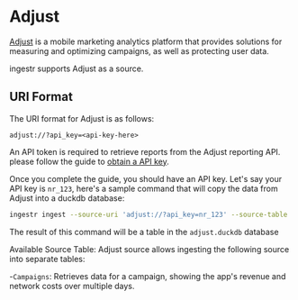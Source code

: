 # Adjust

[Adjust](https://www.adjust.com/) is a mobile marketing analytics platform that provides solutions for measuring and optimizing campaigns, as well as protecting user data.

ingestr supports Adjust as a source.

## URI Format

The URI format for Adjust is as follows:

```plaintext
adjust://?api_key=<api-key-here>
```

An API token is required to retrieve reports from the Adjust reporting API. please follow the guide to [obtain a API key](https://dev.adjust.com/en/api/rs-api/authentication/).

Once you complete the guide, you should have an API key. Let's say your API key is `nr_123`, here's a sample command that will copy the data from Adjust into a duckdb database:

```sh
ingestr ingest --source-uri 'adjust://?api_key=nr_123' --source-table 'campaigns' --dest-uri duckdb:///adjust.duckdb --dest-table 'adjust.output' --interval-start '2024-09-05' --interval-end '2024-09-08'
```

The result of this command will be a table in the `adjust.duckdb` database

Available Source Table:
Adjust source allows ingesting the following source into separate tables:

-`Campaigns`: Retrieves data for a campaign, showing the app's revenue and network costs over multiple days.
